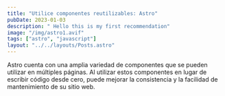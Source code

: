 ```yaml
---
title: "Utilice componentes reutilizables: Astro"
pubDate: 2023-01-03
description: " Hello this is my first recommendation"
image: "/img/astro1.avif"
tags: ["astro", "javascript"]
layout: "../../layouts/Posts.astro"
---
```


Astro cuenta con una amplia variedad de componentes que se pueden utilizar en múltiples páginas. Al utilizar estos componentes en lugar de escribir código desde cero, puede mejorar la consistencia y la facilidad de mantenimiento de su sitio web.